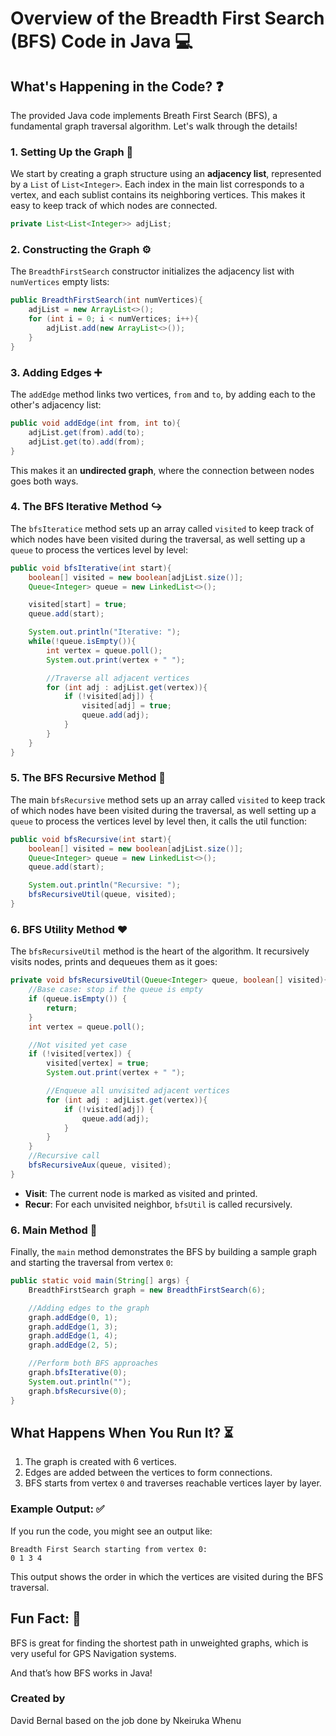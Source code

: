 # Overview of the Breadth First Search (BFS) Code in Java 💻

## What's Happening in the Code? ❓
The provided Java code implements Breath First Search (BFS), a fundamental graph traversal algorithm. Let's walk through the details!

### 1. **Setting Up the Graph** 📝
We start by creating a graph structure using an **adjacency list**, represented by a `List` of `List<Integer>`. Each index in the main list corresponds to a vertex, and each sublist contains its neighboring vertices. This makes it easy to keep track of which nodes are connected.

```java
private List<List<Integer>> adjList;
```

### 2. **Constructing the Graph** ⚙️
The `BreadthFirstSearch` constructor initializes the adjacency list with `numVertices` empty lists:

```java
public BreadthFirstSearch(int numVertices){
    adjList = new ArrayList<>();
    for (int i = 0; i < numVertices; i++){
        adjList.add(new ArrayList<>());
    }
}
```

### 3. **Adding Edges** ➕
The `addEdge` method links two vertices, `from` and `to`, by adding each to the other's adjacency list:

```java
public void addEdge(int from, int to){
    adjList.get(from).add(to);
    adjList.get(to).add(from);
}
```

This makes it an **undirected graph**, where the connection between nodes goes both ways.

### 4. **The BFS Iterative Method** ↪️
The `bfsIteratice` method sets up an array called `visited` to keep track of which nodes have been visited during the traversal,
as well setting up a `queue` to process the vertices level by level:

```java
public void bfsIterative(int start){
    boolean[] visited = new boolean[adjList.size()];
    Queue<Integer> queue = new LinkedList<>();

    visited[start] = true;
    queue.add(start);

    System.out.println("Iterative: ");
    while(!queue.isEmpty()){
        int vertex = queue.poll();
        System.out.print(vertex + " ");

        //Traverse all adjacent vertices
        for (int adj : adjList.get(vertex)){
            if (!visited[adj]) {
                visited[adj] = true;
                queue.add(adj);
            }
        }
    }
}
```

### 5. **The BFS Recursive Method** 🔄
The main `bfsRecursive` method sets up an array called `visited` to keep track of which nodes have been visited during the traversal,
as well setting up a `queue` to process the vertices level by level then, it calls the util function:

```java
public void bfsRecursive(int start){
    boolean[] visited = new boolean[adjList.size()];
    Queue<Integer> queue = new LinkedList<>();
    queue.add(start);

    System.out.println("Recursive: ");
    bfsRecursiveUtil(queue, visited);
}
```

### 6. **BFS Utility Method** ❤️
The `bfsRecursiveUtil` method is the heart of the algorithm. It recursively visits nodes, prints and dequeues them as it goes:

```java
private void bfsRecursiveUtil(Queue<Integer> queue, boolean[] visited){
    //Base case: stop if the queue is empty
    if (queue.isEmpty()) {
        return;
    }
    int vertex = queue.poll();

    //Not visited yet case
    if (!visited[vertex]) {
        visited[vertex] = true;
        System.out.print(vertex + " ");

        //Enqueue all unvisited adjacent vertices
        for (int adj : adjList.get(vertex)){
            if (!visited[adj]) {
                queue.add(adj);
            }
        }
    }
    //Recursive call
    bfsRecursiveAux(queue, visited);
}
```
- **Visit**: The current node is marked as visited and printed.
- **Recur**: For each unvisited neighbor, `bfsUtil` is called recursively.

### 6. **Main Method** 💪
Finally, the `main` method demonstrates the BFS by building a sample graph and starting the traversal from vertex `0`:

```java
public static void main(String[] args) {
    BreadthFirstSearch graph = new BreadthFirstSearch(6);

    //Adding edges to the graph
    graph.addEdge(0, 1);
    graph.addEdge(1, 3);
    graph.addEdge(1, 4);
    graph.addEdge(2, 5);

    //Perform both BFS approaches
    graph.bfsIterative(0);
    System.out.println("");
    graph.bfsRecursive(0);
}
```

## What Happens When You Run It? ⏳
1. The graph is created with 6 vertices.
2. Edges are added between the vertices to form connections.
3. BFS starts from vertex `0` and traverses reachable vertices layer by layer.

### Example Output: ✅
If you run the code, you might see an output like:
```
Breadth First Search starting from vertex 0:
0 1 3 4
```
This output shows the order in which the vertices are visited during the BFS traversal.

## Fun Fact: 🧐
BFS is great for finding the shortest path in unweighted graphs, which is very useful for GPS Navigation systems.


And that’s how BFS works in Java!

### Created by
David Bernal based on the job done by Nkeiruka Whenu
